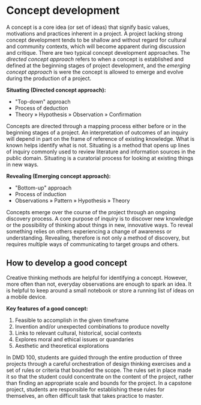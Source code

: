 # Concept development

A concept is a core idea \(or set of ideas\) that signify basic values, motivations and practices inherent in a project. A project lacking strong concept development tends to be shallow and without regard for cultural and community contexts, which will become apparent during discussion and critique. There are two typical concept development approaches. The _directed concept approach_ refers to when a concept is established and defined at the beginning stages of project development, and the _emerging concept approach_ is were the concept is allowed to emerge and evolve during the production of a project.

**Situating \(Directed concept approach\):**

* "Top-down" approach
* Process of deduction
* Theory » Hypothesis » Observation » Confirmation

Concepts are directed through a mapping process either before or in the beginning stages of a project. An interpretation of outcomes of an inquiry will depend in part on the frame of reference of existing knowledge. What is known helps identify what is not. Situating is a method that opens up lines of inquiry commonly used to review literature and information sources in the public domain. Situating is a curatorial process for looking at existing things in new ways.

**Revealing \(Emerging concept approach\):**

* "Bottom-up" approach
* Process of induction
* Observations » Pattern » Hypothesis » Theory

Concepts emerge over the course of the project through an ongoing discovery process. A core purpose of inquiry is to discover new knowledge or the possibility of thinking about things in new, innovative ways. To reveal something relies on others experiencing a change of awareness or understanding. Revealing, therefore is not only a method of discovery, but requires multiple ways of communicating to target groups and others.

## How to develop a good concept

Creative thinking methods are helpful for identifying a concept. However, more often than not, everyday observations are enough to spark an idea. It is helpful to keep around a small notebook or store a running list of ideas on a mobile device.

**Key features of a good concept:**

1. Feasible to accomplish in the given timeframe
2. Invention and/or unexpected combinations to produce novelty 
3. Links to relevant cultural, historical, social contexts
4. Explores moral and ethical issues or quandaries
5. Aesthetic and theoretical explorations

In DMD 100, students are guided through the entire production of three projects through a careful orchestration of design thinking exercises and a set of rules or criteria that bounded the scope. The rules set in place made it so that the student could concentrate on the content of the project, rather than finding an appropriate scale and bounds for the project. In a capstone project, students are responsible for establishing these rules for themselves, an often difficult task that takes practice to master.

